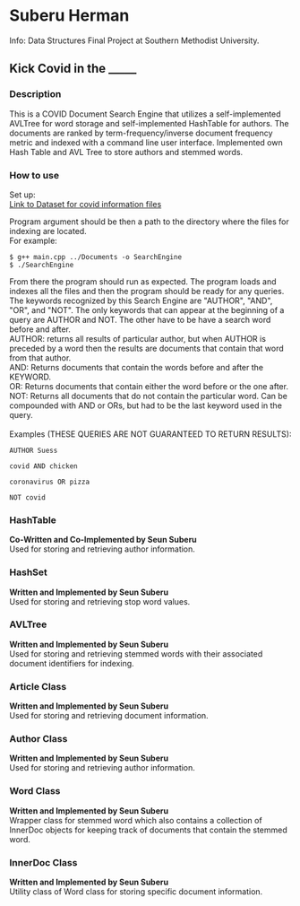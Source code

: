 <h1>Suberu Herman</h1>
Info: Data Structures Final Project at Southern Methodist University.
<h2>Kick Covid in the _____</h2>
<h3>Description</h3>
<p>This is a COVID Document Search Engine that utilizes a self-implemented AVLTree for word storage and self-implemented HashTable for authors.
The documents are ranked by term-frequency/inverse document frequency metric and indexed with a command line user interface. Implemented own Hash Table and AVL Tree to store authors and stemmed words.
</p>

<h3>How to use</h3>
<p>Set up: <br>
    <a href = "https://www.semanticscholar.org/cord19/download">Link to Dataset for covid information files</a>
</p>
<p>
    Program argument should be then a path to the directory where the files for indexing are located.
    <br>
    For example:<br>

    $ g++ main.cpp ../Documents -o SearchEngine
    $ ./SearchEngine
</p>
<p>
    From there the program should run as expected. The program loads and indexes all the files and then the program should be ready for any queries.
    The keywords recognized by this Search Engine are "AUTHOR", "AND", "OR", and "NOT". 
    The only keywords that can appear at the beginning of a query are AUTHOR and NOT. The other have to be have a search word before and after.<br>
    AUTHOR: returns all results of particular author, but when AUTHOR is preceded by a word then the results are documents that contain that word from that author.<br>
    AND: Returns documents that contain the words before and after the KEYWORD.<br>
    OR: Returns documents that contain either the word before or the one after.<br>
    NOT: Returns all documents that do not contain the particular word. Can be compounded with AND or ORs, but had to be the last keyword used in the query.<br> 
    <br>
    Examples (THESE QUERIES ARE NOT GUARANTEED TO RETURN RESULTS):

    AUTHOR Suess
</p>
<p>

    covid AND chicken
</p>
<p>

    coronavirus OR pizza
</p>
<p>

    NOT covid
</p>

<h3>HashTable</h3>
<p> 
    <b>Co-Written and Co-Implemented by Seun Suberu </b><br>
    Used for storing and retrieving author information.
</p>

<h3>HashSet</h3>
<p> 
    <b>Written and Implemented by Seun Suberu </b><br>
    Used for storing and retrieving stop word values.
</p>

<h3>AVLTree</h3>
<p> 
    <b>Written and Implemented by Seun Suberu </b><br>
    Used for storing and retrieving stemmed words with their associated document identifiers for indexing.
</p>

<h3>Article Class</h3>
<p> 
    <b>Written and Implemented by Seun Suberu </b><br>
    Used for storing and retrieving document information.
</p>

<h3>Author Class</h3>
<p> 
    <b>Written and Implemented by Seun Suberu </b><br>
    Used for storing and retrieving author information.
</p>

<h3>Word Class</h3>
<p> 
    <b>Written and Implemented by Seun Suberu </b><br>
    Wrapper class for stemmed word which also contains a collection of InnerDoc objects for keeping track of documents that contain the stemmed word.
</p>

<h3>InnerDoc Class</h3>
<p> 
    <b>Written and Implemented by Seun Suberu </b><br>
    Utility class of Word class for storing specific document information.
</p>

